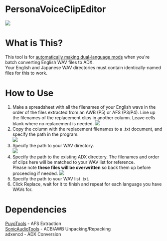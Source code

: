 # PersonaVoiceClipEditor
![](https://cdn.discordapp.com/attachments/316239186736971776/789541535028084756/unknown.png)  
# What is This?
This tool is for [automatically making dual-language mods](https://shrinefox.com/news/p5-adachi-mod-development-blog-1-dual-language/) when you're batch converting English WAV files to ADX.  
Your English and Japanese WAV directories must contain identically-named files for this to work.
# How to Use
1. Make a spreadsheet with all the filenames of your English wavs in the order of the files extracted from an AWB (P5) or AFS (P3/P4). Line up the filenames of the replacement clips in another column. Leave cells blank where no replacement is needed.
![](https://64.media.tumblr.com/528ca52de04e3816460ec84ddf8e9b6d/tumblr_inline_pdfuax2BVH1rp7sxh_1280.png)  
3. Copy the column with the replacement filenames to a .txt document, and specify the path in the program.  
![](https://64.media.tumblr.com/d497ba0752f3184f149f614460f45042/tumblr_inline_pdfukbQ0dY1rp7sxh_1280.png)  
4. Specify the path to your WAV directory.  
![](https://64.media.tumblr.com/b702119b521578abaa7f56b213bc001c/tumblr_inline_pdfuzxPdXC1rp7sxh_1280.png)  
5. Specify the path to the existing ADX directory. The filenames and order of clips here will be matched to your WAV list for reference.  
Please note **these files will be overwritten** so back them up before proceeding if needed.
![](https://64.media.tumblr.com/cba98f6a50228cb1b44cf5051e920c3f/tumblr_inline_pdfuwcN0dm1rp7sxh_1280.png)  
6. Specify the path to your WAV list .txt.  
7. Click Replace, wait for it to finish and repeat for each language you have WAVs for.
# Dependencies
[PuyoTools](https://github.com/nickworonekin/puyotools) - AFS Extraction  
[SonicAudioTools](https://github.com/blueskythlikesclouds/SonicAudioTools) - ACB/AWB Unpacking/Repacking  
adxencd - ADX Conversion
